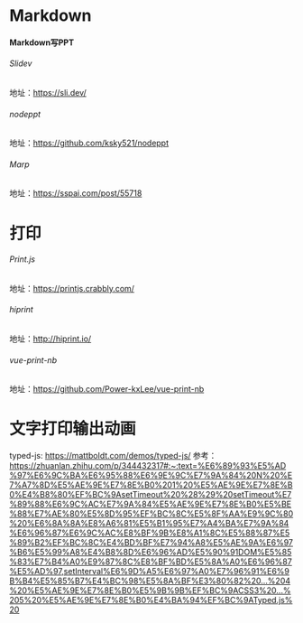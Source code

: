 # Markdown
#### Markdown写PPT
###### Slidev
地址：https://sli.dev/
###### nodeppt
地址：https://github.com/ksky521/nodeppt
###### Marp
地址：https://sspai.com/post/55718

# 打印
###### Print.js
地址：https://printjs.crabbly.com/

###### hiprint
地址：http://hiprint.io/

###### vue-print-nb
地址：https://github.com/Power-kxLee/vue-print-nb

# 文字打印输出动画
typed-js: https://mattboldt.com/demos/typed-js/
参考：https://zhuanlan.zhihu.com/p/344432317#:~:text=%E6%89%93%E5%AD%97%E6%9C%BA%E6%95%88%E6%9E%9C%E7%9A%84%20N%20%E7%A7%8D%E5%AE%9E%E7%8E%B0%201%20%E5%AE%9E%E7%8E%B0%E4%B8%80%EF%BC%9AsetTimeout%20%28%29%20setTimeout%E7%89%88%E6%9C%AC%E7%9A%84%E5%AE%9E%E7%8E%B0%E5%BE%88%E7%AE%80%E5%8D%95%EF%BC%8C%E5%8F%AA%E9%9C%80%20%E6%8A%8A%E8%A6%81%E5%B1%95%E7%A4%BA%E7%9A%84%E6%96%87%E6%9C%AC%E8%BF%9B%E8%A1%8C%E5%88%87%E5%89%B2%EF%BC%8C%E4%BD%BF%E7%94%A8%E5%AE%9A%E6%97%B6%E5%99%A8%E4%B8%8D%E6%96%AD%E5%90%91DOM%E5%85%83%E7%B4%A0%E9%87%8C%E8%BF%BD%E5%8A%A0%E6%96%87%E5%AD%97,setInterval%E6%9D%A5%E6%97%A0%E7%96%91%E6%9B%B4%E5%85%B7%E4%BC%98%E5%8A%BF%E3%80%82%20...%204%20%E5%AE%9E%E7%8E%B0%E5%9B%9B%EF%BC%9ACSS3%20...%205%20%E5%AE%9E%E7%8E%B0%E4%BA%94%EF%BC%9ATyped.js%20